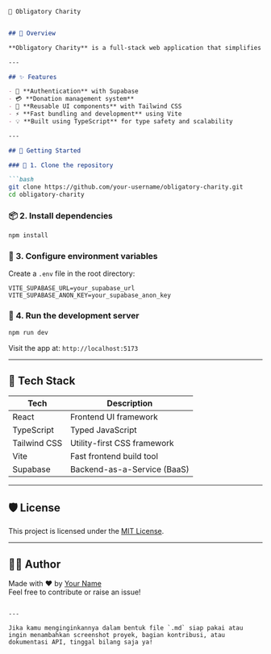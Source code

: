 ```markdown
🕌 Obligatory Charity


## 📌 Overview

**Obligatory Charity** is a full-stack web application that simplifies the donation process. It integrates user authentication, donation management, and clean UI components to create a seamless experience for donors and administrators alike.

---

## ✨ Features

- 🔐 **Authentication** with Supabase
- 💳 **Donation management system**
- 🎨 **Reusable UI components** with Tailwind CSS
- ⚡ **Fast bundling and development** using Vite
- 💡 **Built using TypeScript** for type safety and scalability

---

## 🚀 Getting Started

### 🔧 1. Clone the repository

```bash
git clone https://github.com/your-username/obligatory-charity.git
cd obligatory-charity
```

### 📦 2. Install dependencies

```bash
npm install
```

### 🔑 3. Configure environment variables

Create a `.env` file in the root directory:

```env
VITE_SUPABASE_URL=your_supabase_url
VITE_SUPABASE_ANON_KEY=your_supabase_anon_key
```

### 🧪 4. Run the development server

```bash
npm run dev
```

Visit the app at: `http://localhost:5173`

---

## 🧰 Tech Stack

| Tech            | Description                           |
|-----------------|---------------------------------------|
| React           | Frontend UI framework                 |
| TypeScript      | Typed JavaScript                      |
| Tailwind CSS    | Utility-first CSS framework           |
| Vite            | Fast frontend build tool              |
| Supabase        | Backend-as-a-Service (BaaS)           |

---

## 🛡️ License

This project is licensed under the [MIT License](./LICENSE).

---

## 👨‍💻 Author

Made with ❤️ by [Your Name](https://github.com/your-username)  
Feel free to contribute or raise an issue!

```

---

Jika kamu menginginkannya dalam bentuk file `.md` siap pakai atau ingin menambahkan screenshot proyek, bagian kontribusi, atau dokumentasi API, tinggal bilang saja ya!

